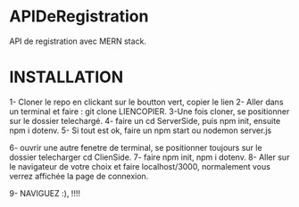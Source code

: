 # APIDeRegistration
API de registration avec MERN stack.

# INSTALLATION 

1- Cloner le repo  en clickant sur le boutton vert, copier le lien
2- Aller dans un terminal et faire : git clone LIENCOPIER.
3-Une fois cloner, se positionner sur le dossier telechargé.
4- faire un cd ServerSide, puis npm init, ensuite npm i dotenv.
5- Si tout est ok, faire un npm start ou nodemon server.js

6- ouvrir une autre fenetre de terminal, se positionner toujours sur le dossier telecharger cd ClienSide.
7- faire npm init, npm i dotenv.
8- Aller sur le navigateur de votre choix et faire localhost/3000, normalement vous verrez affichée la page de connexion.

9- NAVIGUEZ  :), !!!!
